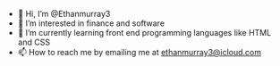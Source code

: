 - 👋 Hi, I’m @Ethanmurray3
- 👀 I’m interested in finance and software
- 🌱 I’m currently learning front end programming languages like HTML and CSS
- 📫 How to reach me by emailing me at ethanmurray3@icloud.com

<!---
Ethanmurray3/Ethanmurray3 is a ✨ special ✨ repository because its `README.md` (this file) appears on your GitHub profile.
You can click the Preview link to take a look at your changes.
--->
